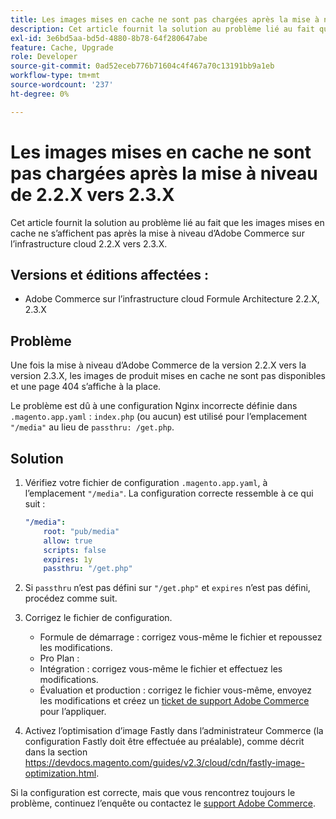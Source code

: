 ```yaml
---
title: Les images mises en cache ne sont pas chargées après la mise à niveau de 2.2.X vers 2.3.X
description: Cet article fournit la solution au problème lié au fait que les images mises en cache ne s’affichent pas après la mise à niveau d’Adobe Commerce sur l’infrastructure cloud 2.2.X vers 2.3.X.
exl-id: 3e6bd5aa-bd5d-4880-8b78-64f280647abe
feature: Cache, Upgrade
role: Developer
source-git-commit: 0ad52eceb776b71604c4f467a70c13191bb9a1eb
workflow-type: tm+mt
source-wordcount: '237'
ht-degree: 0%

---
```


# Les images mises en cache ne sont pas chargées après la mise à niveau de 2.2.X vers 2.3.X

Cet article fournit la solution au problème lié au fait que les images mises en cache ne s’affichent pas après la mise à niveau d’Adobe Commerce sur l’infrastructure cloud 2.2.X vers 2.3.X.

## Versions et éditions affectées :

* Adobe Commerce sur l’infrastructure cloud Formule Architecture 2.2.X, 2.3.X

## Problème

Une fois la mise à niveau d’Adobe Commerce de la version 2.2.X vers la version 2.3.X, les images de produit mises en cache ne sont pas disponibles et une page 404 s’affiche à la place.

Le problème est dû à une configuration Nginx incorrecte définie dans `.magento.app.yaml` : `index.php` (ou aucun) est utilisé pour l’emplacement `"/media"` au lieu de `passthru: /get.php`.

## Solution

1. Vérifiez votre fichier de configuration `.magento.app.yaml`, à l’emplacement `"/media"`. La configuration correcte ressemble à ce qui suit :

   ```yaml
   "/media":
       root: "pub/media"
       allow: true
       scripts: false
       expires: 1y
       passthru: "/get.php"
   ```

1. Si `passthru` n’est pas défini sur `"/get.php"` et `expires` n’est pas défini, procédez comme suit.
1. Corrigez le fichier de configuration.
   * Formule de démarrage : corrigez vous-même le fichier et repoussez les modifications.
   * Pro Plan :
   * Intégration : corrigez vous-même le fichier et effectuez les modifications.
   * Évaluation et production : corrigez le fichier vous-même, envoyez les modifications et créez un [ticket de support Adobe Commerce](/help/help-center-guide/help-center/magento-help-center-user-guide.md#submit-ticket) pour l’appliquer.

1. Activez l’optimisation d’image Fastly dans l’administrateur Commerce (la configuration Fastly doit être effectuée au préalable), comme décrit dans la section <https://devdocs.magento.com/guides/v2.3/cloud/cdn/fastly-image-optimization.html>.

Si la configuration est correcte, mais que vous rencontrez toujours le problème, continuez l’enquête ou contactez le [support Adobe Commerce](/help/help-center-guide/help-center/magento-help-center-user-guide.md#submit-ticket).
